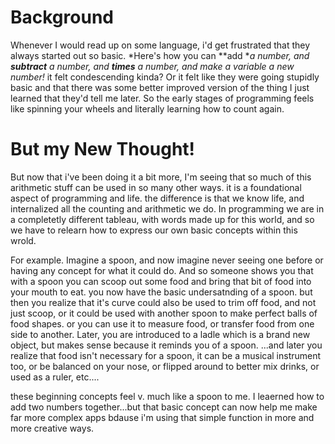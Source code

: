 <!-- TITLE: Basic Functions And The Spoon -->
<!-- SUBTITLE: A quick summary of Basic Functions And The Spoon -->

# Background 
Whenever I would read up on some language, i'd get frustrated that they always started out so basic. *Here's how you can **add **a number, and **subtract** a number, and **times** a number, and make a variable a new number!* it felt condescending kinda?  Or it felt like they were going stupidly basic and that there was some better improved version of the thing I just learned that they'd tell me later.  So the early stages of programming feels like spinning your wheels and literally learning how to count again.

# But my New Thought!

But now that i've been doing it a bit more, I'm seeing that so much of this arithmetic stuff can be used in so many other ways.  it is a foundational aspect of programming and life.  the difference is that we know life, and internalized all the counting and arithmetic we do.  In programming we are in a completetly different tableau, with words made up for this world, and so we have to relearn how to express our own basic concepts within this wrold.

For example.  Imagine a spoon, and now imagine never seeing one before or having any concept for what it could do.  And so someone shows you that with a spoon you can scoop out some food and bring that bit of food into your mouth to eat. you now have the basic undersatnding of a spoon.  but then you realize that it's curve could also be used to trim off food, and not just scoop, or it could be used with another spoon to make perfect balls of food shapes.  or you can use it to measure food, or transfer food from one side to another.  Later, you are introduced to a ladle which is a brand new object, but makes sense because it reminds you of a spoon. ...and later you realize that food isn't necessary for a spoon, it can be a musical instrument too, or be balanced on your nose, or flipped around to better mix drinks, or used as a ruler, etc....

these beginning concepts feel v. much like a spoon to me.  I leaerned how to add two numbers together...but that basic concept can now help me make far more complex apps bdause i'm using that simple function in more and more creative ways.
